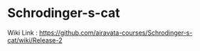 # Schrodinger-s-cat

Wiki Link : https://github.com/airavata-courses/Schrodinger-s-cat/wiki/Release-2

